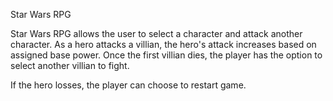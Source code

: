 Star Wars RPG

Star Wars RPG allows the user to select a character and attack another character. As a hero attacks a villian, the hero's attack increases based on assigned base power. Once the first villian dies, the player has the option to select another villian to fight. 

If the hero losses, the player can choose to restart game.
